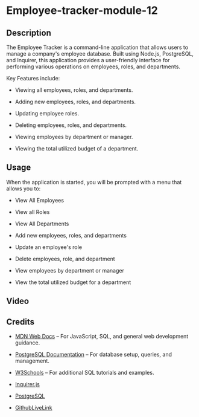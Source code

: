 # Employee-tracker-module-12

## Description

The Employee Tracker is a command-line application that allows users to manage a company's employee database. Built using Node.js, PostgreSQL, and Inquirer, this application provides a user-friendly interface for performing various operations on employees, roles, and departments.

Key Features include:

* Viewing all employees, roles, and departments.

* Adding new employees, roles, and departments.

* Updating employee roles.

* Deleting employees, roles, and departments.

* Viewing employees by department or manager.

* Viewing the total utilized budget of a department.

## Usage

When the application is started, you will be prompted with a menu that allows you to:

* View All Employees

* View all Roles

* View All Departments

* Add new employees, roles, and departments

* Update an employee's role

* Delete employees, role, and department

* View employees by department or manager

* View the total utilized budget for a department

## Video



## Credits

- [MDN Web Docs](https://developer.mozilla.org/) – For JavaScript, SQL, and general web development guidance.

- [PostgreSQL Documentation](https://www.postgresql.org/docs/) – For database setup, queries, and management.

- [W3Schools](https://www.w3schools.com/) – For additional SQL tutorials and examples.

- [Inquirer.js](https://www.npmjs.com/package/inquirer)

- [PostgreSQL](https://www.postgresql.org/)

- [GithubLiveLink]()